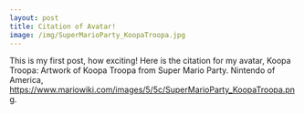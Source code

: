 ```yaml
---
layout: post
title: Citation of Avatar!
image: /img/SuperMarioParty_KoopaTroopa.jpg
---
```


This is my first post, how exciting! Here is the citation for my avatar, Koopa Troopa: Artwork of Koopa Troopa from Super Mario Party. Nintendo of America, https://www.mariowiki.com/images/5/5c/SuperMarioParty_KoopaTroopa.png. 
